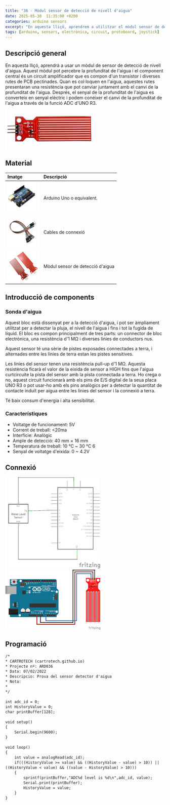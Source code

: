 ```yaml
---
title: "36 - Mòdul sensor de detecció de nivell d'aigua"
date: 2025-05-30  11:35:00 +0200
categories: arduino sensors
excerpt: "En aquesta lliçó, aprendrem a utilitzar el mòdul sensor de detecció de nivell d'aigua."
tags: [arduino, sensors, electrònica, circuit, protoboard, joystick]
---
```


[img1]: /assets/imatges/ard/ard_36_01.png "Pins del mòdul"
[img2]: /assets/imatges/ard/ard_36_02.png "Esquema elèctric"
[img3]: /assets/imatges/ard/ard_36_03.png "Cablejat"
[img4]: /assets/imatges/mat/mat_unor3.png "Arduino Uno o equivalent"
[img5]: /assets/imatges/mat/mat_cables.png "Cables de connexió"
[img6]: /assets/imatges/mat/mat_sensoraigua.jpeg "Mòdul sensor de detecció d'aigua"

## Descripció general

En aquesta lliçó, aprendrà a usar un mòdul de sensor de detecció de
nivell d'aigua. Aquest mòdul pot percebre la profunditat de l'aigua i
el component central és un circuit amplificador que es compon d'un
transistor i diverses rutes de PCB pectinades. Quan es col·loquen en
l'aigua, aquestes rutes presentaran una resistència que pot canviar
juntament amb el canvi de la profunditat de l'aigua. Després, el senyal
de la profunditat de l'aigua es converteix en senyal elèctric i podem
conéixer el canvi de la profunditat de l'aigua a través de la funció
ADC d'UNO R3.

![Pins del mòdul][img1]

## Material

| Imatge | Descripció |
| :----- | :--------- |
| ![Arduino Uno o equivalent][img4] | Arduino Uno o equivalent.        |
| ![Cables de connexió][img5] | Cables de connexió               |
| ![Mòdul sensor de detecció d'aigua][img6] | Mòdul sensor de detecció d'aigua |

## Introducció de components

### Sonda d'aigua

Aquest bloc està dissenyat per a la detecció d'aigua, i pot ser
àmpliament utilitzat per a detectar la pluja, el nivell de l'aigua i
fins i tot la fugida de líquid. El bloc es compon principalment de tres
parts: un connector de bloc electrònica, una resistència d'1 MΩ i
diverses línies de conductors nus.

Aquest sensor té una sèrie de pistes exposades connectades a terra, i
alternades entre les línies de terra estan les pistes sensitives.

Les línies del sensor tenen una resistència pull-up d'1 MΩ. Aquesta
resistència ficarà el valor de la eixida de sensor a HIGH fins que
l'aigua curtcircuite la pista del sensor amb la pista connectada a
terra. Ho crega o no, aquest circuit funcionarà amb els pins de E/S
digital de la seua placa UNO R3 o pot usar-ho amb els pins analògics per
a detectar la quantitat de contacte induït per aigua entre les línies
del sensor i la connexió a terra.

Té baix consum d'energia i alta sensibilitat.

### Característiques

- Voltatge de funcionament: 5V
- Corrent de treball: <20ma
- Interfície: Analògic
- Ample de detecció: 40 mm × 16 mm
- Temperatura de treball: 10 ℃ ~ 30 ℃ 6
- Senyal de voltatge d'eixida: 0 ~ 4.2V

## Connexió

![Esquema elèctric][img2]
![Cablejat][img3]

## Programació

```Arduino
/*
* CARTROTECH (cartrotech.github.io)
* Projecte nº: ARD036
* Data: 07/02/2022
* Descripcio: Prova del sensor detector d'aigua
* Nota:
*
*/

int adc_id = 0;
int HistoryValue = 0;
char printBuffer[128];

void setup()
{
    Serial.begin(9600);
}

void loop()
{
    int value = analogRead(adc_id);
    if(((HistoryValue >= value) && ((HistoryValue - value) > 10)) || ((HistoryValue < value) && ((value - HistoryValue) > 10)))
    {
        sprintf(printBuffer,"ADC%d level is %d\n",adc_id, value);
        Serial.print(printBuffer);
        HistoryValue = value;
    }
}
```

